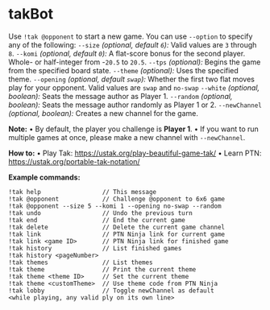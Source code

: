 # takBot

Use `!tak @opponent` to start a new game. You can use `--option` to specify any of the following:
`--size` *(optional, default `6`):* Valid values are `3` through `8`.
`--komi` *(optional, default `0`):* A flat-score bonus for the second player. Whole- or half-integer from -`20.5` to `20.5`.
`--tps` *(optional):* Begins the game from the specified board state.
`--theme` *(optional):* Uses the specified theme.
`--opening` *(optional, default `swap`):* Whether the first two flat moves play for your opponent. Valid values are `swap` and `no-swap`
`--white` *(optional, boolean):* Seats the message author as Player 1.
`--random` *(optional, boolean):* Seats the message author randomly as Player 1 or 2.
`--newChannel` *(optional, boolean):* Creates a new channel for the game.

**Note:**
  • By default, the player you challenge is **Player 1**.
  • If you want to run multiple games at once, please make a new channel with `--newChannel`.

**How to:**
  • Play Tak: <https://ustak.org/play-beautiful-game-tak/>
  • Learn PTN: <https://ustak.org/portable-tak-notation/>

**Example commands:**
```
!tak help                 // This message
!tak @opponent            // Challenge @opponent to 6x6 game
!tak @opponent --size 5 --komi 1 --opening no-swap --random
!tak undo                 // Undo the previous turn
!tak end                  // End the current game
!tak delete               // Delete the current game channel
!tak link                 // PTN Ninja link for current game
!tak link <game ID>       // PTN Ninja link for finished game
!tak history              // List finished games
!tak history <pageNumber>
!tak themes               // List themes
!tak theme                // Print the current theme
!tak theme <theme ID>     // Set the current theme
!tak theme <customTheme>  // Use theme code from PTN Ninja
!tak lobby                // Toggle newChannel as default
<while playing, any valid ply on its own line>
```
